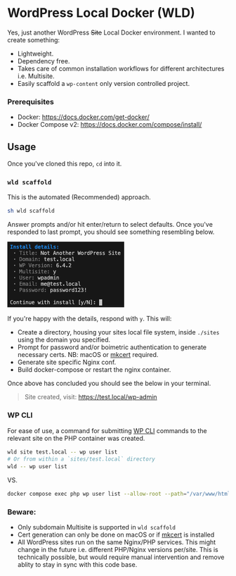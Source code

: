 # WordPress Local Docker (WLD)

Yes, just another WordPress ~~Site~~ Local Docker environment. I wanted to create something:
* Lightweight.
* Dependency free.
* Takes care of common installation workflows for different architectures i.e. Multisite.
* Easily scaffold a `wp-content` only version controlled project.

### Prerequisites

- Docker: https://docs.docker.com/get-docker/
- Docker Compose v2: https://docs.docker.com/compose/install/

## Usage

Once you've cloned this repo, `cd` into it.<!--, then manually, or automatically, start-up a new site using one of the strategies below.-->

### `wld scaffold`
This is the automated (Recommended) approach.

```bash
sh wld scaffold
```
Answer prompts and/or hit enter/return to select defaults. Once you've responded to last prompt, you should see something resembling below.

![WLD Scaffold](/docs/scaffold.png "WLD Scaffold")

If you're happy with the details, respond with `y`. This will:
* Create a directory, housing your sites local file system, inside `./sites` using the domain you specified.
* Prompt for password and/or boimetric authentication to generate necessary certs. NB: macOS or [mkcert](https://github.com/FiloSottile/mkcert) required.
* Generate site specific Nginx conf.
* Build docker-compose or restart the nginx container.

Once above has concluded you should see the below in your terminal.
> Site created, visit: https://test.local/wp-admin

### WP CLI
For ease of use, a command for submitting [WP CLI](https://wp-cli.org/) commands to the relevant site on the PHP container was created. 

```bash
wld site test.local -- wp user list
# Or from within a `sites/test.local` directory
wld -- wp user list
```
VS.
```bash
docker compose exec php wp user list --allow-root --path="/var/www/html/test.local"
```

### Beware:
* Only subdomain Multisite is supported in `wld scaffold`
* Cert generation can only be done on macOS or if [mkcert](https://github.com/FiloSottile/mkcert) is installed
* All WordPress sites run on the same Nginx/PHP services. This might change in the future i.e. different PHP/Nginx versions per/site. This is technically possible, but would require manual intervention and remove ablity to stay in sync with this code base.
